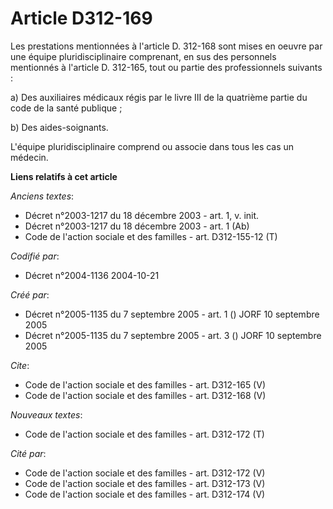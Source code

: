 # Article D312-169

Les prestations mentionnées à l'article D. 312-168 sont mises en oeuvre par une équipe pluridisciplinaire comprenant, en sus
des personnels mentionnés à l'article D. 312-165, tout ou partie des professionnels suivants : 

a) Des auxiliaires médicaux régis par le livre III de la quatrième partie du code de la santé publique ; 

b) Des aides-soignants. 

L'équipe pluridisciplinaire comprend ou associe dans tous les cas un médecin.

**Liens relatifs à cet article**

_Anciens textes_:

  - Décret n°2003-1217 du 18 décembre 2003 - art. 1, v. init.
  - Décret n°2003-1217 du 18 décembre 2003 - art. 1 (Ab)
  - Code de l'action sociale et des familles - art. D312-155-12 (T)

_Codifié par_:

  - Décret n°2004-1136 2004-10-21

_Créé par_:

  - Décret n°2005-1135 du 7 septembre 2005 - art. 1 () JORF 10 septembre 2005
  - Décret n°2005-1135 du 7 septembre 2005 - art. 3 () JORF 10 septembre 2005

_Cite_:

  - Code de l'action sociale et des familles - art. D312-165 (V)
  - Code de l'action sociale et des familles - art. D312-168 (V)

_Nouveaux textes_:

  - Code de l'action sociale et des familles - art. D312-172 (T)

_Cité par_:

  - Code de l'action sociale et des familles - art. D312-172 (V)
  - Code de l'action sociale et des familles - art. D312-173 (V)
  - Code de l'action sociale et des familles - art. D312-174 (V)
